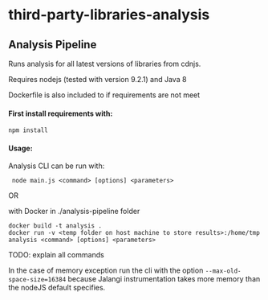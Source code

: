 # third-party-libraries-analysis

## Analysis Pipeline
Runs analysis for all latest versions of libraries from cdnjs.

Requires nodejs (tested with version 9.2.1) and Java 8

Dockerfile is also included to if requirements are not meet 

#### First install requirements with:

``` npm install ```

#### Usage:
Analysis CLI can be run with: 

``` node main.js <command> [options] <parameters>```

OR

with Docker in ./analysis-pipeline folder

``` 
docker build -t analysis . 
docker run -v <temp folder on host machine to store results>:/home/tmp analysis <command> [options] <parameters>
``` 

TODO: explain all commands

In the case of memory exception run the cli with the option ``--max-old-space-size=16384`` because Jalangi instrumentation takes more memory than the nodeJS default specifies.